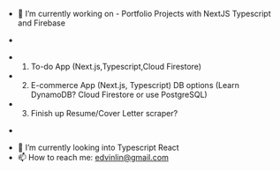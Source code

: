  - 🔭 I’m currently working on - Portfolio Projects with NextJS Typescript and Firebase
 - ```
 - 1. To-do App (Next.js,Typescript,Cloud Firestore)
 - 2. E-commerce App (Next.js, Typescript) DB options (Learn DynamoDB? Cloud Firestore or use PostgreSQL)
 - 3. Finish up Resume/Cover Letter scraper?
 - ```
 - 🌱 I’m currently looking into Typescript React
 - 📫 How to reach me: edvinlin@gmail.com

